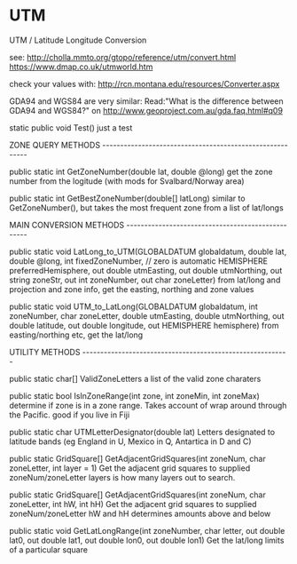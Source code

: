 # UTM
UTM / Latitude Longitude Conversion


see:
http://cholla.mmto.org/gtopo/reference/utm/convert.html
https://www.dmap.co.uk/utmworld.htm

check your values with:
http://rcn.montana.edu/resources/Converter.aspx

GDA94 and WGS84 are very similar:
Read:"What is the difference between GDA94 and WGS84?" on 
http://www.geoproject.com.au/gda.faq.html#q09




static public void Test()
  just a test 


ZONE QUERY METHODS ---------------------------------------------------------

 public static int GetZoneNumber(double lat, double @long)
     get the zone number from the logitude (with mods for Svalbard/Norway area)
 
 
 public static int GetBestZoneNumber(double[] latLong)
     similar to GetZoneNumber(), but takes the most frequent zone from a list of lat/longs
 
 
 
 MAIN CONVERSION METHODS --------------------------------------------------
 
 public static void LatLong_to_UTM(GLOBALDATUM globaldatum,
         double lat, double @long,
         int fixedZoneNumber, // zero is automatic
         HEMISPHERE preferredHemisphere,
         out double utmEasting,
         out double utmNorthing,
         out string zoneStr, out int zoneNumber, out char zoneLetter)
     from lat/long and projection and zone info, get the easting, northing and zone values



public static void UTM_to_LatLong(GLOBALDATUM globaldatum,
         int zoneNumber, char zoneLetter,
         double utmEasting,
         double utmNorthing,
         out double latitude, out double longitude,
         out HEMISPHERE hemisphere)
     from easting/northing etc, get the lat/long



 UTILITY METHODS ----------------------------------------------------------

public static char[] ValidZoneLetters
     a list of the valid zone charaters


public static bool IsInZoneRange(int zone, int zoneMin, int zoneMax)
     determine if zone is in a zone range. Takes account of wrap around through the Pacific.
     good if you live in Fiji
     
     
public static char UTMLetterDesignator(double lat)
     Letters designated to latitude bands (eg England in U, Mexico in Q, Antartica in D and C)

 
public static GridSquare[] GetAdjacentGridSquares(int zoneNum, char zoneLetter, int layer = 1)
     Get the adjacent grid squares to supplied zoneNum/zoneLetter 
     layers is how many layers out to search. 
     
public static GridSquare[] GetAdjacentGridSquares(int zoneNum, char zoneLetter, int hW, int hH)
     Get the adjacent grid squares to supplied zoneNum/zoneLetter 
     hW and hH determines amounts above and below
     
public static void GetLatLongRange(int zoneNumber, char letter, out double lat0, out double lat1, out double lon0, out double lon1)
     Get the lat/long limits of a particular square

